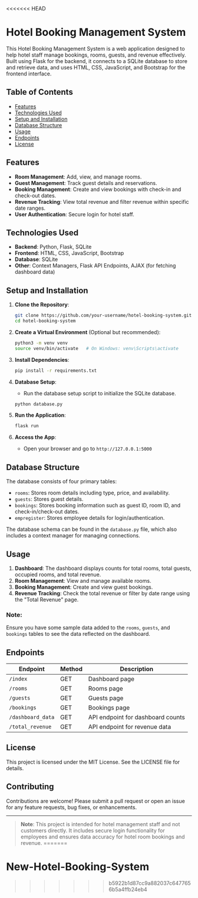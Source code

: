 <<<<<<< HEAD
# Hotel Booking Management System

This Hotel Booking Management System is a web application designed to help hotel staff manage bookings, rooms, guests, and revenue effectively. Built using Flask for the backend, it connects to a SQLite database to store and retrieve data, and uses HTML, CSS, JavaScript, and Bootstrap for the frontend interface.

## Table of Contents
- [Features](#features)
- [Technologies Used](#technologies-used)
- [Setup and Installation](#setup-and-installation)
- [Database Structure](#database-structure)
- [Usage](#usage)
- [Endpoints](#endpoints)
- [License](#license)

## Features
- **Room Management**: Add, view, and manage rooms.
- **Guest Management**: Track guest details and reservations.
- **Booking Management**: Create and view bookings with check-in and check-out dates.
- **Revenue Tracking**: View total revenue and filter revenue within specific date ranges.
- **User Authentication**: Secure login for hotel staff.

## Technologies Used
- **Backend**: Python, Flask, SQLite
- **Frontend**: HTML, CSS, JavaScript, Bootstrap
- **Database**: SQLite
- **Other**: Context Managers, Flask API Endpoints, AJAX (for fetching dashboard data)

## Setup and Installation
1. **Clone the Repository**:
    ```bash
    git clone https://github.com/your-username/hotel-booking-system.git
    cd hotel-booking-system
    ```

2. **Create a Virtual Environment** (Optional but recommended):
    ```bash
    python3 -m venv venv
    source venv/bin/activate   # On Windows: venv\Scripts\activate
    ```

3. **Install Dependencies**:
    ```bash
    pip install -r requirements.txt
    ```

4. **Database Setup**:
    - Run the database setup script to initialize the SQLite database.
    ```python
    python database.py
    ```

5. **Run the Application**:
    ```bash
    flask run
    ```

6. **Access the App**:
    - Open your browser and go to `http://127.0.0.1:5000`

## Database Structure

The database consists of four primary tables:

- `rooms`: Stores room details including type, price, and availability.
- `guests`: Stores guest details.
- `bookings`: Stores booking information such as guest ID, room ID, and check-in/check-out dates.
- `empregister`: Stores employee details for login/authentication.

The database schema can be found in the `database.py` file, which also includes a context manager for managing connections.

## Usage
1. **Dashboard**: The dashboard displays counts for total rooms, total guests, occupied rooms, and total revenue.
2. **Room Management**: View and manage available rooms.
3. **Booking Management**: Create and view guest bookings.
4. **Revenue Tracking**: Check the total revenue or filter by date range using the "Total Revenue" page.

### Note:
Ensure you have some sample data added to the `rooms`, `guests`, and `bookings` tables to see the data reflected on the dashboard.

## Endpoints

| Endpoint           | Method | Description                         |
|--------------------|--------|-------------------------------------|
| `/index`           | GET    | Dashboard page                     |
| `/rooms`           | GET    | Rooms page                         |
| `/guests`          | GET    | Guests page                        |
| `/bookings`        | GET    | Bookings page                      |
| `/dashboard_data`  | GET    | API endpoint for dashboard counts  |
| `/total_revenue`   | GET    | API endpoint for revenue data      |

## License
This project is licensed under the MIT License. See the LICENSE file for details.

## Contributing
Contributions are welcome! Please submit a pull request or open an issue for any feature requests, bug fixes, or enhancements.

---

> **Note**: This project is intended for hotel management staff and not customers directly. It includes secure login functionality for employees and ensures data accuracy for hotel room bookings and revenue.
=======
# New-Hotel-Booking-System
>>>>>>> b5922b1d87cc9a882037c6477656b5a4ffb24eb4
